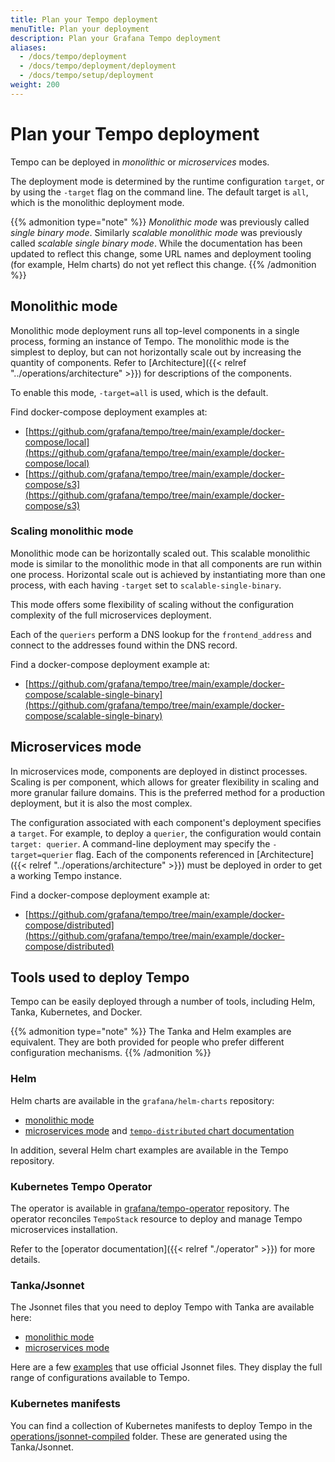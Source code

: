 ```yaml
---
title: Plan your Tempo deployment
menuTitle: Plan your deployment
description: Plan your Grafana Tempo deployment
aliases:
  - /docs/tempo/deployment
  - /docs/tempo/deployment/deployment
  - /docs/tempo/setup/deployment
weight: 200
---
```


# Plan your Tempo deployment

Tempo can be deployed in _monolithic_ or _microservices_ modes.

The deployment mode is determined by the runtime configuration `target`, or
by using the `-target` flag on the command line. The default target is `all`,
which is the monolithic deployment mode.

{{% admonition type="note" %}}
_Monolithic mode_ was previously called _single binary mode_. Similarly _scalable monolithic mode_ was previously called _scalable single binary mode_. While the documentation has been updated to reflect this change, some URL names and deployment tooling (for example, Helm charts) do not yet reflect this change.
{{% /admonition %}}

## Monolithic mode

Monolithic mode deployment runs all top-level components in a single
process, forming an instance of Tempo.  The monolithic mode is the simplest
to deploy, but can not horizontally scale out by increasing the quantity of
components.  Refer to [Architecture]({{< relref "../operations/architecture" >}}) for
descriptions of the components.

To enable this mode, `-target=all` is used, which is the default.

Find docker-compose deployment examples at:

- [https://github.com/grafana/tempo/tree/main/example/docker-compose/local](https://github.com/grafana/tempo/tree/main/example/docker-compose/local)
- [https://github.com/grafana/tempo/tree/main/example/docker-compose/s3](https://github.com/grafana/tempo/tree/main/example/docker-compose/s3)

### Scaling monolithic mode

Monolithic mode can be horizontally scaled out.
This scalable monolithic mode is similar to the monolithic mode in that all components are run within one process.
Horizontal scale out is achieved by instantiating more than one process, with each having `-target` set to `scalable-single-binary`.

This mode offers some flexibility of scaling without the configuration complexity of the full
microservices deployment.

Each of the `queriers` perform a DNS lookup for the `frontend_address` and connect to the addresses found within the DNS record.

Find a docker-compose deployment example at:

- [https://github.com/grafana/tempo/tree/main/example/docker-compose/scalable-single-binary](https://github.com/grafana/tempo/tree/main/example/docker-compose/scalable-single-binary)

## Microservices mode

In microservices mode, components are deployed in distinct processes.
Scaling is per component, which allows for greater flexibility in scaling and more
granular failure domains. This is the preferred method for a production
deployment, but it is also the most complex.

The configuration associated with each component's deployment specifies a
`target`. For example, to deploy a `querier`, the configuration would contain
`target: querier`.  A command-line deployment may specify the `-target=querier`
flag. Each of the components referenced in [Architecture]({{< relref
"../operations/architecture" >}}) must be deployed in order to get a working Tempo
instance.

Find a docker-compose deployment example at:

- [https://github.com/grafana/tempo/tree/main/example/docker-compose/distributed](https://github.com/grafana/tempo/tree/main/example/docker-compose/distributed)

## Tools used to deploy Tempo

Tempo can be easily deployed through a number of tools, including Helm, Tanka, Kubernetes, and Docker.

{{% admonition type="note" %}}
The Tanka and Helm examples are equivalent.
They are both provided for people who prefer different configuration mechanisms.
{{% /admonition %}}

### Helm

Helm charts are available in the `grafana/helm-charts` repository:

- [monolithic mode](https://github.com/grafana/helm-charts/tree/main/charts/tempo)
- [microservices mode](https://github.com/grafana/helm-charts/tree/main/charts/tempo-distributed) and [`tempo-distributed` chart documentation](/docs/helm-charts/tempo-distributed/next/)

In addition, several Helm chart examples are available in the Tempo repository.

### Kubernetes Tempo Operator

The operator is available in [grafana/tempo-operator](https://github.com/grafana/tempo-operator) repository.
The operator reconciles `TempoStack` resource to deploy and manage Tempo microservices installation.

Refer to the [operator documentation]({{< relref "./operator" >}}) for more details.

### Tanka/Jsonnet

The Jsonnet files that you need to deploy Tempo with Tanka are available here:

- [monolithic mode](https://github.com/grafana/tempo/tree/main/operations/jsonnet/single-binary)
- [microservices mode](https://github.com/grafana/tempo/tree/main/operations/jsonnet/microservices)

Here are a few [examples](https://github.com/grafana/tempo/tree/main/example/tk) that use official Jsonnet files.
They display the full range of configurations available to Tempo.


### Kubernetes manifests

You can find a collection of Kubernetes manifests to deploy Tempo in the
[operations/jsonnet-compiled](https://github.com/grafana/tempo/tree/main/operations/jsonnet-compiled)
folder.  These are generated using the Tanka/Jsonnet.
